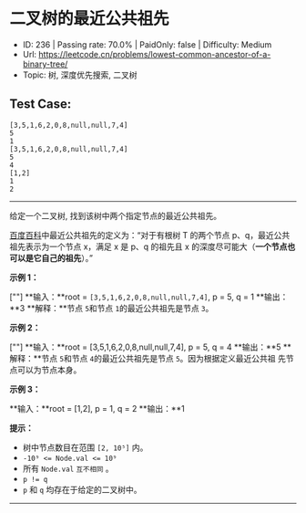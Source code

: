 # 二叉树的最近公共祖先

- ID: 236 | Passing rate: 70.0% | PaidOnly: false | Difficulty: Medium
- Url: https://leetcode.cn/problems/lowest-common-ancestor-of-a-binary-tree/
- Topic: 树, 深度优先搜索, 二叉树

## Test Case:

```
[3,5,1,6,2,0,8,null,null,7,4]
5
1
[3,5,1,6,2,0,8,null,null,7,4]
5
4
[1,2]
1
2
```

---

给定一个二叉树, 找到该树中两个指定节点的最近公共祖先。

[百度百科][1]中最近公共祖先的定义为：“对于有根树 T 的两个节点
p、q，最近公共祖先表示为一个节点 x，满足 x 是 p、q 的祖先且 x
的深度尽可能大（**一个节点也可以是它自己的祖先**）。”

**示例 1：**

[\"\"]
**输入：**root = `[3,5,1,6,2,0,8,null,null,7,4]`, p = 5, q = 1
**输出：**3
**解释：**节点 `5`和节点 `1`的最近公共祖先是节点 `3`。

**示例 2：**

[\"\"]
**输入：**root = [3,5,1,6,2,0,8,null,null,7,4], p = 5, q = 4
**输出：**5
**解释：**节点 `5`和节点 `4`的最近公共祖先是节点 `5`。因为根据定义最近公共祖
先节点可以为节点本身。

**示例 3：**

**输入：**root = [1,2], p = 1, q = 2
**输出：**1

**提示：**

- 树中节点数目在范围 `[2, 10⁵]` 内。
- `-10⁹ <= Node.val <= 10⁹`
- 所有 `Node.val` `互不相同` 。
- `p != q`
- `p` 和 `q` 均存在于给定的二叉树中。

[1]: "https://baike.baidu.com/item/%E6%9C%80%E8%BF%91%E5%85%AC%E5%85%B1%E7%A5%96%E5%85%88/8918834?fr=aladdin\"

---
